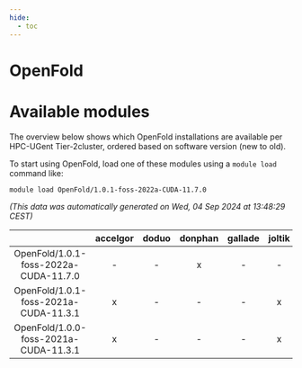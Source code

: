 ```yaml
---
hide:
  - toc
---
```


OpenFold
========

# Available modules


The overview below shows which OpenFold installations are available per HPC-UGent Tier-2cluster, ordered based on software version (new to old).

To start using OpenFold, load one of these modules using a `module load` command like:

```shell
module load OpenFold/1.0.1-foss-2022a-CUDA-11.7.0
```

*(This data was automatically generated on Wed, 04 Sep 2024 at 13:48:29 CEST)*  

| |accelgor|doduo|donphan|gallade|joltik|shinx|skitty|
| :---: | :---: | :---: | :---: | :---: | :---: | :---: | :---: |
|OpenFold/1.0.1-foss-2022a-CUDA-11.7.0|-|-|x|-|-|-|-|
|OpenFold/1.0.1-foss-2021a-CUDA-11.3.1|x|-|-|-|x|-|-|
|OpenFold/1.0.0-foss-2021a-CUDA-11.3.1|x|-|-|-|x|-|-|
